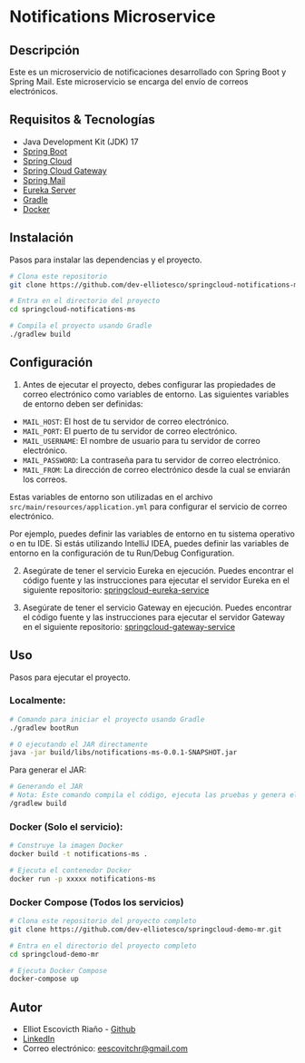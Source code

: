 # Notifications Microservice 

## Descripción
Este es un microservicio de notificaciones desarrollado con Spring Boot y Spring Mail.
Este microservicio se encarga del envío de correos electrónicos. 



## Requisitos & Tecnologías
- Java Development Kit (JDK) 17
- [Spring Boot](https://spring.io/projects/spring-boot)
- [Spring Cloud](https://spring.io/projects/spring-cloud)
- [Spring Cloud Gateway](https://spring.io/projects/spring-cloud-gateway)
- [Spring Mail](https://docs.spring.io/spring-framework/docs/3.0.x/spring-framework-reference/html/mail.html)
- [Eureka Server](https://cloud.spring.io/spring-cloud-netflix/multi/multi_spring-cloud-eureka-server.html)
- [Gradle](https://gradle.org/)
- [Docker](https://www.docker.com/)

## Instalación
Pasos para instalar las dependencias y el proyecto.

```bash
# Clona este repositorio
git clone https://github.com/dev-elliotesco/springcloud-notifications-ms.git

# Entra en el directorio del proyecto
cd springcloud-notifications-ms

# Compila el proyecto usando Gradle
./gradlew build

```

## Configuración
1. Antes de ejecutar el proyecto, debes configurar las propiedades de correo electrónico como variables de entorno. 
Las siguientes variables de entorno deben ser definidas:

- `MAIL_HOST`: El host de tu servidor de correo electrónico.
- `MAIL_PORT`: El puerto de tu servidor de correo electrónico.
- `MAIL_USERNAME`: El nombre de usuario para tu servidor de correo electrónico.
- `MAIL_PASSWORD`: La contraseña para tu servidor de correo electrónico.
- `MAIL_FROM`: La dirección de correo electrónico desde la cual se enviarán los correos.

Estas variables de entorno son utilizadas en el archivo `src/main/resources/application.yml` para configurar el servicio de correo electrónico.

Por ejemplo, puedes definir las variables de entorno en tu sistema operativo o en tu IDE. Si estás utilizando IntelliJ IDEA, puedes definir las variables de entorno en la configuración de tu Run/Debug Configuration.

2. Asegúrate de tener el servicio Eureka en ejecución.
   Puedes encontrar el código fuente y las instrucciones para ejecutar el servidor
   Eureka en el siguiente repositorio: [springcloud-eureka-service](https://github.com/dev-elliotesco/springcloud-eureka-service)

3. Asegúrate de tener el servicio Gateway en ejecución.
   Puedes encontrar el código fuente y las instrucciones para ejecutar el servidor
   Gateway en el siguiente repositorio: [springcloud-gateway-service](https://github.com/dev-elliotesco/springcloud-gateway-service)

## Uso
Pasos para ejecutar el proyecto.

### Localmente:

```bash
# Comando para iniciar el proyecto usando Gradle
./gradlew bootRun
```

```bash
# O ejecutando el JAR directamente
java -jar build/libs/notifications-ms-0.0.1-SNAPSHOT.jar
```
Para generar el JAR:

```bash
# Generando el JAR
# Nota: Este comando compila el código, ejecuta las pruebas y genera el JAR
/gradlew build
```

### Docker (Solo el servicio):

```bash
# Construye la imagen Docker
docker build -t notifications-ms .

# Ejecuta el contenedor Docker
docker run -p xxxxx notifications-ms
```

### Docker Compose (Todos los servicios)

```bash
# Clona este repositorio del proyecto completo
git clone https://github.com/dev-elliotesco/springcloud-demo-mr.git

# Entra en el directorio del proyecto completo
cd springcloud-demo-mr

# Ejecuta Docker Compose
docker-compose up
```

## Autor
- Elliot Escovicth Riaño - [Github](https://github.com/dev-elliotesco)
- [LinkedIn](https://https://www.linkedin.com/in/elliot-escovitch-580007205/)
- Correo electrónico: eescovitchr@gmail.com